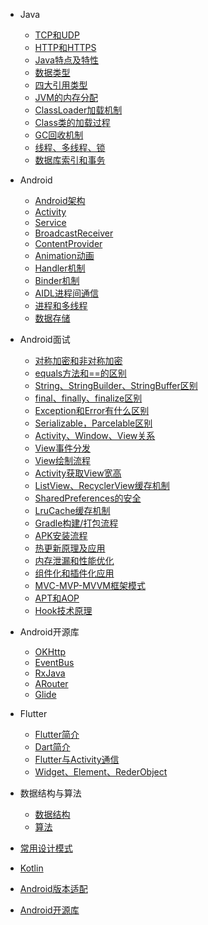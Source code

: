 - Java
  - [TCP和UDP](java/TCP和UDP.md)
  - [HTTP和HTTPS](java/HTTP和HTTPS.md)
  - [Java特点及特性](java/Java特点及特性.md)
  - [数据类型](java/数据类型.md)
  - [四大引用类型](java/四大引用类型.md)
  - [JVM的内存分配](java/JVM的内存分配.md)
  - [ClassLoader加载机制](java/ClassLoader加载机制.md)
  - [Class类的加载过程](java/Class类的加载过程.md)
  - [GC回收机制](java/GC回收机制.md)
  - [线程、多线程、锁](java/线程、多线程、锁.md)
  - [数据库索引和事务](java/数据库索引和事务.md)

- Android
  - [Android架构](android/Android架构.md)
  - [Activity](android/Activity.md)
  - [Service](android/Service.md)
  - [BroadcastReceiver](android/BroadcastReceiver.md)
  - [ContentProvider](android/ContentProvider.md)
  - [Animation动画](android/Animation动画.md)
  - [Handler机制](android/Handler机制.md)
  - [Binder机制](android/Binder机制.md)
  - [AIDL进程间通信](android/AIDL进程间通信.md)
  - [进程和多线程](android/进程和多线程.md)
  - [数据存储](android/数据存储.md)

- Android面试
  - [对称加密和非对称加密](interview/对称加密和非对称加密.md)
  - [equals方法和==的区别](interview/equals方法和==的区别.md)
  - [String、StringBuilder、StringBuffer区别](interview/String、StringBuilder、StringBuffer区别.md)
  - [final、finally、finalize区别](interview/final、finally、finalize区别.md)
  - [Exception和Error有什么区别](interview/Exception和Error有什么区别.md)
  - [Serializable，Parcelable区别](interview/Serializable，Parcelable区别.md)
  - [Activity、Window、View关系](interview/Activity、Window、View关系.md)
  - [View事件分发](interview/View事件分发.md)
  - [View绘制流程](android/View绘制流程.md)
  - [Activity获取View宽高](interview/Activity获取View宽高.md)
  - [ListView、RecyclerView缓存机制](interview/ListView、RecyclerView缓存机制.md)
  - [SharedPreferences的安全](interview/SharedPreferences的安全.md)
  - [LruCache缓存机制](interview/LruCache缓存机制.md)
  - [Gradle构建/打包流程](interview/Gradle构建和打包流程.md)
  - [APK安装流程](interview/APK安装流程.md)
  - [热更新原理及应用](interview/热更新原理及应用.md)
  - [内存泄漏和性能优化](interview/内存泄漏和性能优化.md)
  - [组件化和插件化应用](interview/组件化和插件化应用.md)
  - [MVC-MVP-MVVM框架模式](interview/MVC-MVP-MVVM框架模式.md)
  - [APT和AOP](interview/APT和AOP.md)
  - [Hook技术原理](interview/Hook技术原理.md)

- Android开源库
  - [OKHttp](frame/OKHttp.md)
  - [EventBus](frame/EventBus.md)
  - [RxJava](frame/RxJava.md)
  - [ARouter](frame/ARouter.md)
  - [Glide](frame/Glide.md)

- Flutter
  - [Flutter简介](flutter/Flutter简介.md)
  - [Dart简介](flutter/Dart.md)
  - [Flutter与Activity通信](flutter/Flutter与Activity通信.md)
  - [Widget、Element、RederObject](flutter/Widget、Element、RederObject.md)

- 数据结构与算法
  - [数据结构](java/数据结构.md)
  - [算法](java/算法.md)

- [常用设计模式](java/常用设计模式.md)

- [Kotlin](android/Kotlin.md)

- [Android版本适配](android/Android版本适配.md)

- [Android开源库](android/Android开源库.md)